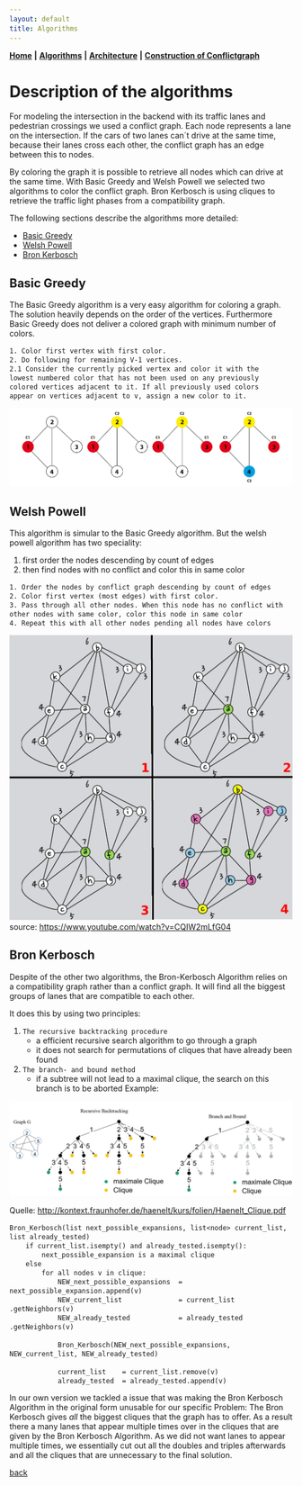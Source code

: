 ```yaml
---
layout: default
title: Algorithms
---
```


**[Home](./)** **&#124;** **[Algorithms](./algorithms.html)** **&#124;** **[Architecture](./architecture.html)** **&#124;** **[Construction of Conflictgraph](./construction_conflictgraph.html)**

# Description of the algorithms

For modeling the intersection in the backend with its traffic lanes and pedestrian crossings
we used a conflict graph. Each node represents a lane on the intersection.
If the cars of two lanes can´t drive at the same time, because their lanes
cross each other, the conflict graph has an edge between this to nodes.

By coloring the graph it is possible to retrieve all nodes which can drive at the same time.
With Basic Greedy and Welsh Powell we selected two algorithms to color the conflict graph.
Bron Kerbosch is using cliques to retrieve the traffic light phases from a compatibility graph.

The following sections describe the algorithms more detailed:

* [Basic Greedy](#basic-greedy)
* [Welsh Powell](#welsh-powell)
* [Bron Kerbosch](#bron-kerbosch)

## Basic Greedy

The Basic Greedy algorithm is a very easy algorithm for coloring a graph.
The solution heavily depends on the order of the vertices.
Furthermore Basic Greedy does not deliver a colored graph with minimum number of colors.

```
1. Color first vertex with first color.
2. Do following for remaining V-1 vertices.
2.1 Consider the currently picked vertex and color it with the
lowest numbered color that has not been used on any previously
colored vertices adjacent to it. If all previously used colors
appear on vertices adjacent to v, assign a new color to it.
```

![basic greedy algorithm](images/basic-greedy-algorithm.png)

## Welsh Powell

This algorithm is simular to the Basic Greedy algorithm. 
But the welsh powell algorithm has two speciality:
1. first order the nodes descending by count of edges
2. then find nodes with no conflict and color this in same color

```
1. Order the nodes by conflict graph descending by count of edges
2. Color first vertex (most edges) with first color.
3. Pass through all other nodes. When this node has no conflict with other nodes with same color, color this node in same color
4. Repeat this with all other nodes pending all nodes have colors
```
![welsh_powell algorithm](images/welsh-powell-algorithm.png)
source: https://www.youtube.com/watch?v=CQIW2mLfG04

## Bron Kerbosch

Despite of the other two algorithms, the Bron-Kerbosch Algorithm relies on a compatibility graph rather than a conflict graph.
It will find all the biggest groups of lanes that are compatible to each other.

It does this by using two principles:
1. ```The recursive backtracking procedure```
   - a efficient recursive search algorithm to go through a graph
   - it does not search for permutations of cliques that have already been found
2. ```The branch- and bound method```
   - if a subtree will not lead to a maximal clique, the search on this branch is to be aborted
Example:

![Bron Kerbosch Algorithmus](images/BronKerboschExample.JPG)

Quelle: http://kontext.fraunhofer.de/haenelt/kurs/folien/Haenelt_Clique.pdf   
   
```
Bron_Kerbosch(list next_possible_expansions, list<node> current_list, list already_tested)
    if current_list.isempty() and already_tested.isempty():
        next_possible_expansion is a maximal clique
    else
        for all nodes v in clique:
            NEW_next_possible_expansions  = next_possible_expansion.append(v)
            NEW_current_list              = current_list    .getNeighbors(v)
            NEW_already_tested            = already_tested  .getNeighbors(v)
            
            Bron_Kerbosch(NEW_next_possible_expansions, NEW_current_list, NEW_already_tested)

            current_list    = current_list.remove(v)
            already_tested  = already_tested.append(v)
```

In our own version we tackled a issue that was making the Bron Kerbosch Algorithm in the original form unusable for our specific Problem:
The Bron Kerbosch gives _all_ the biggest cliques that the graph has to offer. As a result there a many lanes that appear multiple times over in the cliques that are given by the Bron Kerbosch Algorithm.
As we did not want lanes to appear multiple times, we essentially cut out all the doubles and triples afterwards and all the cliques that are unnecessary to the final solution.

[back](./)
